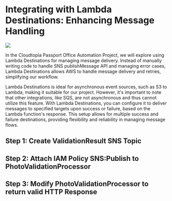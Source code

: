 # Integrating with Lambda Destinations: Enhancing Message Handling

![](assets/.png)

In the Cloudtopia Passport Office Automation Project, we will explore using Lambda Destinations for managing message delivery. Instead of 
manually writing code to handle SNS publishMessage API and managing error cases, Lambda Destinations allows AWS to handle message delivery 
and retries, simplifying our workflow.

Lambda Destinations is ideal for asynchronous event sources, such as S3 to Lambda, making it suitable for our project. However, it's 
important to note that other integrations, like SQS, are not asynchronous and thus cannot utilize this feature. With Lambda Destinations, 
you can configure it to deliver messages to specified targets upon success or failure, based on the Lambda function's response. This setup 
allows for multiple success and failure destinations, providing flexibility and reliability in managing message flows.

## Step 1: Create ValidationResult SNS Topic

## Step 2: Attach IAM Policy SNS:Publish to PhotoValidationProcessor

## Step 3: Modify PhotoValidationProcessor to return valid HTTP Response
